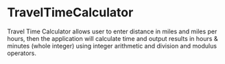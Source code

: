 # TravelTimeCalculator

Travel Time Calculator allows user to enter distance in miles and miles per hours, then the application will calculate time and output results in hours & minutes (whole integer) using integer arithmetic and division and modulus operators.
